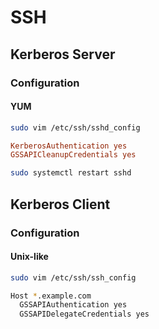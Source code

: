 # SSH

## Kerberos Server

### Configuration

#### YUM

```sh
sudo vim /etc/ssh/sshd_config
```

```conf
KerberosAuthentication yes
GSSAPICleanupCredentials yes
```

```sh
sudo systemctl restart sshd
```

## Kerberos Client

### Configuration

#### Unix-like

```sh
sudo vim /etc/ssh/ssh_config
```

```sh
Host *.example.com
  GSSAPIAuthentication yes
  GSSAPIDelegateCredentials yes
```
